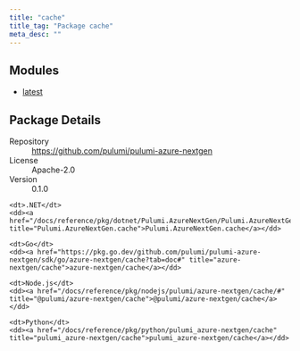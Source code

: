 ```yaml
---
title: "cache"
title_tag: "Package cache"
meta_desc: ""
---
```


<!-- WARNING: this file was generated by Pulumi Docs Generator. -->
<!-- Do not edit by hand unless you're certain you know what you are doing! -->



<h2 id="modules">Modules</h2>
<ul class="api">
    <li><a href="latest/" title="latest"><span class="symbol module"></span>latest</a></li>
</ul>

<h2 id="package-details">Package Details</h2>
<dl class="package-details">
	<dt>Repository</dt>
	<dd><a href="https://github.com/pulumi/pulumi-azure-nextgen">https://github.com/pulumi/pulumi-azure-nextgen</a></dd>
	<dt>License</dt>
	<dd>Apache-2.0</dd>
	<dt>Version</dt>
	<dd>0.1.0</dd>
</dl>



<dl class="tabular">

    <dt>.NET</dt>
    <dd><a href="/docs/reference/pkg/dotnet/Pulumi.AzureNextGen/Pulumi.AzureNextGen.cache.html" title="Pulumi.AzureNextGen.cache">Pulumi.AzureNextGen.cache</a></dd>

    <dt>Go</dt>
    <dd><a href="https://pkg.go.dev/github.com/pulumi/pulumi-azure-nextgen/sdk/go/azure-nextgen/cache?tab=doc#" title="azure-nextgen/cache">azure-nextgen/cache</a></dd>

    <dt>Node.js</dt>
    <dd><a href="/docs/reference/pkg/nodejs/pulumi/azure-nextgen/cache/#" title="@pulumi/azure-nextgen/cache">@pulumi/azure-nextgen/cache</a></dd>

    <dt>Python</dt>
    <dd><a href="/docs/reference/pkg/python/pulumi_azure-nextgen/cache" title="pulumi_azure-nextgen/cache">pulumi_azure-nextgen/cache</a></dd>

</dl>

